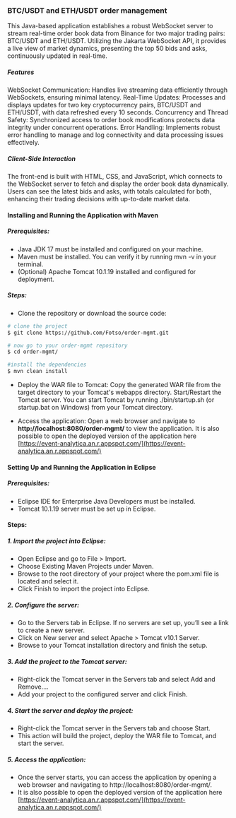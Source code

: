### BTC/USDT and ETH/USDT order management

This Java-based application establishes a robust WebSocket server to stream real-time order book data from Binance for two major trading pairs: BTC/USDT and ETH/USDT. Utilizing the Jakarta WebSocket API, it provides a live view of market dynamics, presenting the top 50 bids and asks, continuously updated in real-time.

##### Features
WebSocket Communication: Handles live streaming data efficiently through WebSockets, ensuring minimal latency.
Real-Time Updates: Processes and displays updates for two key cryptocurrency pairs, BTC/USDT and ETH/USDT, with data refreshed every 10 seconds.
Concurrency and Thread Safety: Synchronized access to order book modifications protects data integrity under concurrent operations.
Error Handling: Implements robust error handling to manage and log connectivity and data processing issues effectively.
##### Client-Side Interaction
The front-end is built with HTML, CSS, and JavaScript, which connects to the WebSocket server to fetch and display the order book data dynamically. Users can see the latest bids and asks, with totals calculated for both, enhancing their trading decisions with up-to-date market data.

#### Installing and Running the Application with Maven

##### Prerequisites:

- Java JDK 17 must be installed and configured on your machine.
- Maven must be installed. You can verify it by running mvn -v in your terminal.
- (Optional) Apache Tomcat 10.1.19 installed and configured for deployment.

##### Steps:

- Clone the repository or download the source code:


```sh
# clone the project
$ git clone https://github.com/Fotso/order-mgmt.git

# now go to your order-mgmt repository
$ cd order-mgmt/

#install the dependencies
$ mvn clean install
```

- Deploy the WAR file to Tomcat:
Copy the generated WAR file from the target directory to your Tomcat's webapps directory.
Start/Restart the Tomcat server. You can start Tomcat by running ./bin/startup.sh (or startup.bat on Windows) from your Tomcat directory.


- Access the application:
Open a web browser and navigate to **http://localhost:8080/order-mgmt/** to view the application.
It is also possible to open the deployed version of the application here [https://event-analytica.an.r.appspot.com/](https://event-analytica.an.r.appspot.com/)


#### Setting Up and Running the Application in Eclipse
##### Prerequisites:

-  Eclipse IDE for Enterprise Java Developers must be installed.
- Tomcat 10.1.19 server must be set up in Eclipse.

#### Steps:
##### 1. Import the project into Eclipse:
- Open Eclipse and go to File > Import.
- Choose Existing Maven Projects under Maven.
- Browse to the root directory of your project where the pom.xml file is located and select it.
- Click Finish to import the project into Eclipse.

##### 2. Configure the server:
- Go to the Servers tab in Eclipse. If no servers are set up, you’ll see a link to create a new server.
- Click on New server and select Apache > Tomcat v10.1 Server.
- Browse to your Tomcat installation directory and finish the setup.

##### 3. Add the project to the Tomcat server:
- Right-click the Tomcat server in the Servers tab and select Add and Remove….
- Add your project to the configured server and click Finish.

##### 4. Start the server and deploy the project:
- Right-click the Tomcat server in the Servers tab and choose Start.
- This action will build the project, deploy the WAR file to Tomcat, and start the server.

##### 5. Access the application:
- Once the server starts, you can access the application by opening a web browser and navigating to http://localhost:8080/order-mgmt/.
- It is also possible to open the deployed version of the application here [https://event-analytica.an.r.appspot.com/](https://event-analytica.an.r.appspot.com/)